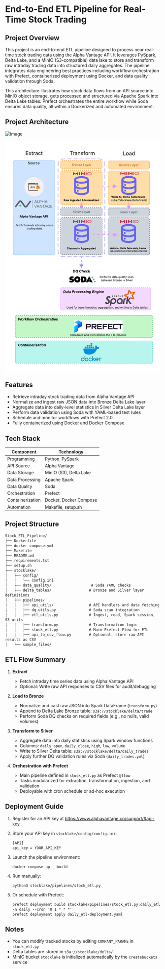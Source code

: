 # End-to-End ETL Pipeline for Real-Time Stock Trading

## Project Overview
This project is an end-to-end ETL pipeline designed to process near real-time stock trading data using the Alpha Vantage API. It leverages PySpark, Delta Lake, and a MinIO (S3-compatible) data lake to store and transform raw intraday trading data into structured daily aggregates. The pipeline integrates data engineering best practices including workflow orchestration with Prefect, containerized deployment using Docker, and data quality validation through Soda.

This architecture illustrates how stock data flows from an API source into MinIO object storage, gets processed and structured via Apache Spark into Delta Lake tables. Prefect orchestrates the entire workflow while Soda ensures data quality, all within a Dockerized and automated environment.

## Project Architecture
![image](https://github.com/user-attachments/assets/431b60d9-d23f-451d-b4b0-b928c457c660)

![image](image/flowchart.png)

## Features
* Retrieve intraday stock trading data from Alpha Vantage API
* Normalize and ingest raw JSON data into Bronze Delta Lake layer
* Aggregate data into daily-level statistics in Silver Delta Lake layer
* Perform data validation using Soda with YAML-based test rules
* Schedule and monitor workflows with Prefect 2.0
* Fully containerized using Docker and Docker Compose

## Tech Stack
| Component | Technology |
|-----------|------------|
| Programming | Python, PySpark |
| API Source | Alpha Vantage |
| Data Storage | MinIO (S3), Delta Lake |
| Data Processing | Apache Spark |
| Data Quality | Soda |
| Orchestration | Prefect |
| Containerization | Docker, Docker Compose |
| Automation | Makefile, setup.sh |

## Project Structure
```
Stock_ETL_Pipeline/
├── Dockerfile
├── docker-compose.yml
├── Makefile
├── README.md
├── requirements.txt
├── setup.sh
├── stocklake/
│   ├── config/
│   │   └── config.ini
│   ├── data_quality/                  # Soda YAML checks
│   ├── delta_tables/                 # Bronze and Silver layer definitions
│   ├── pipelines/
│   │   ├── api_utils/                # API handlers and data fetching
│   │   ├── dq_utils.py               # Soda scan integration
│   │   ├── etl_utils.py              # Ingest, read, Spark session, S3 utils
│   │   ├── transform.py              # Transformation logic
│   │   ├── stock_etl.py              # Main Prefect Flow for ETL
│   │   ├── api_to_csv_flow.py        # Optional: store raw API results as CSV
│   └── sample_files/
```

## ETL Flow Summary
1. **Extract**
   * Fetch intraday time series data using Alpha Vantage API
   * Optional: Write raw API responses to CSV files for audit/debugging

2. **Load to Bronze**
   * Normalize and cast raw JSON into Spark DataFrame (`transform.py`)
   * Append to Delta Lake Bronze table: `s3a://stocklake/delta/trade`
   * Perform Soda DQ checks on required fields (e.g., no nulls, valid volumes)

3. **Transform to Silver**
   * Aggregate data into daily statistics using Spark window functions
   * Columns: `daily_open`, `daily_close`, `high`, `low`, `volume`
   * Write to Silver Delta table: `s3a://stocklake/delta/daily_trades`
   * Apply further DQ validation rules via Soda (`daily_trades.yml`)

4. **Orchestration with Prefect**
   * Main pipeline defined in `stock_etl.py` as Prefect `@flow`
   * Tasks modularized for extraction, transformation, ingestion, and validation
   * Deployable with cron schedule or ad-hoc execution

## Deployment Guide
1. Register for an API key at https://www.alphavantage.co/support/#api-key

2. Store your API key in `stocklake/config/config.ini`:
   ```
   [API]
   api_key = YOUR_API_KEY
   ```

3. Launch the pipeline environment:
   ```
   docker-compose up --build
   ```

4. Run manually:
   ```
   python3 stocklake/pipelines/stock_etl.py
   ```

5. Or schedule with Prefect:
   ```
   prefect deployment build stocklake/pipelines/stock_etl.py:daily_etl -n daily --cron '0 1 * * *'
   prefect deployment apply daily_etl-deployment.yaml
   ```

## Notes
* You can modify tracked stocks by editing `COMPANY_PARAMS` in `stock_etl.py`
* Delta tables are stored in `s3a://stocklake/delta/`
* MinIO bucket `stocklake` is initialized automatically by the `createbuckets` service






